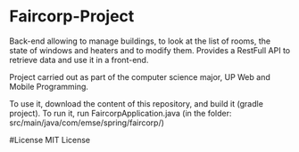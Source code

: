 # Faircorp-Project
Back-end allowing to manage buildings, to look at the list of rooms, the state of windows and heaters and to modify them. 
Provides a RestFull API to retrieve data and use it in a front-end.

Project carried out as part of the computer science major, UP Web and Mobile Programming.

To use it, download the content of this repository, and build it (gradle project). 
To run it, run FaircorpApplication.java (in the folder: src/main/java/com/emse/spring/faircorp/)

#License
MIT License
